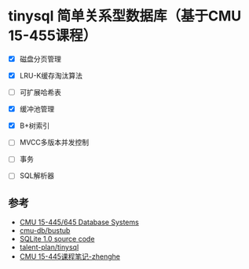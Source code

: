 # tinysql 简单关系型数据库（基于CMU 15-455课程）
- [x] 磁盘分页管理
- [x] LRU-K缓存淘汰算法
- [ ] 可扩展哈希表
- [x] 缓冲池管理
- [x] B+树索引
- [ ] MVCC多版本并发控制
- [ ] 事务
- [ ] SQL解析器


## 参考
- [CMU 15-445/645 Database Systems](https://15445.courses.cs.cmu.edu/fall2022/)
- [cmu-db/bustub](https://github.com/cmu-db/bustub)
- [SQLite 1.0 source code](https://www.sqlite.org/src/info/f37dd18e3fc6314e)
- [talent-plan/tinysql](https://github.com/talent-plan/tinysql)
- [CMU 15-445课程笔记-zhenghe](https://zhenghe.gitbook.io/open-courses/cmu-15-445-645-database-systems/relational-data-model)